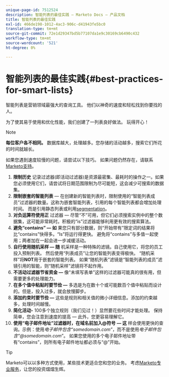 ```yaml
---
unique-page-id: 7512524
description: 智能列表的最佳实践 — Marketo Docs — 产品文档
title: 智能列表的最佳实践
exl-id: 466de198-1012-4ac3-906c-d41943fe5bc0
translation-type: tm+mt
source-git-commit: 72e1d29347bd5b77107da1e9c30169cb6490c432
workflow-type: tm+mt
source-wordcount: '521'
ht-degree: 0%

---
```


# 智能列表的最佳实践{#best-practices-for-smart-lists}

智能列表是营销领域最强大的查询工具。 他们以神奇的速度和轻松找到你要找的人。

为了使其易于使用和优化性能，我们创建了一列表良好做法。 玩得开心！

>[!NOTE]
>
>**每位客户各不相同。** 数据库越大，处理越多。您存储的活动越多，搜索它们所花的时间就越长。
>
>如果您遇到速度较慢的问题，请尝试以下技巧。 如果问题仍然存在，请联系[Marketo支持](https://nation.marketo.com/t5/Support/ct-p/Support)。

1. **限制历史** 记录过滤器(即活动过滤器)是资源最密集、最耗时的操作之一。如果您必须使用它们，请尝试将日期范围限制为尽可能短，这会减少可搜索的数据集。
1. **限制嵌套的智能列表**  — 在创建新的智能列表时，限制使用的“智能列表成员”过滤器的数量。这称为嵌套智能列表，引用的每个智能列表都会增加处理时间。 而是引用静态列表或利用[segmentation](/help/marketo/product-docs/personalization/segmentation-and-snippets/segmentation/create-a-segmentation.md)。
1. **对负运算符使用正** 过滤器 — 尽管“不”可用，但它们必须搜索实例中的整个数据集，这可能非常耗时。积极的“is”过滤器能够利用更有效的搜索算法。
1. **避免“contains” — 如** 果您只有部分数据，则“开始带有”限定词的结果将比“contains”快得多。“Is”将运行得更快。 避免将“contains”与多值一起使用；两者加在一起会进一步减缓活动。
1. **自行使用随机采样 — 随** 机采样是一种特殊的滤镜。自己使用它，将您的员工投入预制列表。 然后使用“列表成员”让您的智能列表变得极快。 “随机采样”将&#x200B;**NOT**&#x200B;用于嵌套的智能列表。 如果“随机列表”滤镜是“智能列表的成员”滤镜引用的智能，则“随机采样”滤镜将不起作用。
1. **不活动过滤器节省资金 —** 像“未填写表单”这样的过滤器可能真的很有用，但需要更多的处理能力。
1. **在多个值中粘贴时要节俭 —** 多选是为在数十个或可能数百个值中粘贴而设计的。但是，投入过多，就会放慢脚步。
1. **添加约束时要节俭 —** 这些是规则和相关值的微小详细信息。添加的约束越多，处理时间越慢。
1. **简化活动-** 100多个独立规则（我们见过！）显然要花些时间才能处理。 保持简单，您会注意到速度的提高 — 此外，您更容易理解它。
1. **使用“电子邮件地址”过滤器时，在域名前加入@符号** **— 这** 样会使用更快的查询。示例：使用&#x200B;_电子邮件包含“somedomain.com”_，而不是使用&#x200B;_电子邮件包含“@somedomain.com_”。 如果您使用的多个电子邮件地址带有“contains”，则所有电子邮件地址都必须与“@”开始。

>[!TIP]
>
>Marketo可以以多种方式使用，某些技术更适合您和您的业务。 考虑[Marketo专业服务](https://pages2.marketo.com/72-hour-survival-guide.html)，让您的投资熠熠生辉。
